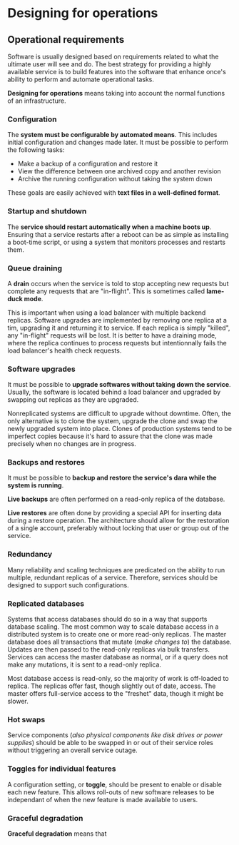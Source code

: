 # Designing for operations

## Operational requirements

Software is usually designed based on requirements related to what the ultimate user will see and do.
The best strategy for providing a highly available service is to build features into the software that enhance once's ability to perform and automate operational tasks.

**Designing for operations** means taking into account the normal functions of an infrastructure.

### Configuration

The **system must be configurable by automated means**. This includes initial configuration and changes made later. It must be possible to perform the following tasks:
* Make a backup of a configuration and restore it
* View the difference between one archived copy and another revision
* Archive the running configuration without taking the system down

These goals are easily achieved with **text files in a well-defined format**.

### Startup and shutdown

The **service should restart automatically when a machine boots up**. Ensuring that a service restarts after a reboot can be as simple as installing a boot-time script, or using a system that monitors processes and restarts them.

### Queue draining

A **drain** occurs when the service is told to stop accepting new requests but complete any requests that are "in-flight". This is sometimes called **lame-duck mode**.

This is important when using a load balancer with multiple backend replicas. Software upgrades are implemented by removing one replica at a tim, upgrading it and returning it to service. If each replica is simply "killed", any "in-flight" requests  will be lost. It is better to have a draining mode, where the replica continues to process requests but intentionnally fails the load balancer's health check requests.

### Software upgrades

It must be possible to **upgrade softwares without taking down the service**. Usually, the software is located behind a load balancer and upgraded by swapping out replicas as they are upgraded.

Nonreplicated systems are difficult to upgrade without downtime. Often, the only alternative is to clone the system, upgrade the clone and swap the newly upgraded system into place. Clones of production systems tend to be imperfect copies because it's hard to assure that the clone was made precisely when no changes are in progress.

### Backups and restores

It must be possible to **backup and restore the service's dara while the system is running**.

**Live backups** are often performed on a read-only replica of the database.

**Live restores** are often done by providing a special API for inserting data during a restore operation. The architecture should allow for the restoration of a single account, preferably without locking that user or group out of the service.

### Redundancy

Many reliability and scaling techniques are predicated on the ability to run multiple, redundant replicas of a service. Therefore, services should be designed to support such configurations.

### Replicated databases

Systems that access databases should do so in a way that supports database scaling. The most common way to scale database access in a distributed system is to create one or more read-only replicas. The master database does all transactions that mutate (*make changes to*) the database. Updates are then passed to the read-only replicas via bulk transfers. Services can access the master database as normal, or if a query does not make any mutations, it is sent to a read-only replica.

Most database access is read-only, so the majority of work is off-loaded to replica. The replicas offer fast, though slightly out of date, access. The master offers full-service access to the "freshet" data, though it might be slower.

### Hot swaps

Service components (*also physical components like disk drives or power supplies*) should be able to be swapped in or out of their service roles without triggering an overall service outage.

### Toggles for individual features

A configuration setting, or **toggle**, should be present to enable or disable each new feature. This allows roll-outs of new software releases to be independant of when the new feature is made available to users.

### Graceful degradation

**Graceful degradation** means that 

